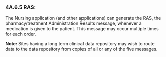 ### 4A.6.5 RAS:

The Nursing application (and other applications) can generate the RAS, the pharmacy/treatment Administration Results message, whenever a medication is given to the patient. This message may occur multiple times for each order.

**Note:** Sites having a long term clinical data repository may wish to route data to the data repository from copies of all or any of the five messages.

